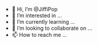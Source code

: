 - 👋 Hi, I’m @JiffiPop
- 👀 I’m interested in ...
- 🌱 I’m currently learning ...
- 💞️ I’m looking to collaborate on ...
- 📫 How to reach me ...

<!---
JiffiPop/JiffiPop is a ✨ special ✨ repository because its `README.md` (this file) appears on your GitHub profile.
You can click the Preview link to take a look at your changes.
--->

